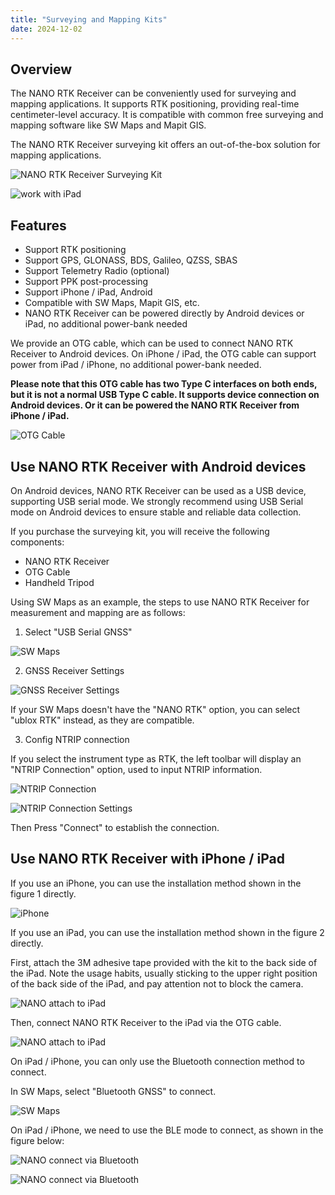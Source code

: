 ```yaml
---
title: "Surveying and Mapping Kits"
date: 2024-12-02
---
```


## Overview

The NANO RTK Receiver can be conveniently used for surveying and mapping applications. It supports RTK positioning, providing real-time centimeter-level accuracy.
It is compatible with common free surveying and mapping software like SW Maps and Mapit GIS.

The NANO RTK Receiver surveying kit offers an out-of-the-box solution for mapping applications.

![NANO RTK Receiver Surveying Kit](../../images/rtk/surveying-and-mapping/handheld_surveying_sets.png)

![work with iPad](../../images/rtk/surveying-and-mapping/nano-with-ipad-600x.png)

## Features

- Support RTK positioning
- Support GPS, GLONASS, BDS, Galileo, QZSS, SBAS
- Support Telemetry Radio (optional)
- Support PPK post-processing
- Support iPhone / iPad, Android
- Compatible with SW Maps, Mapit GIS, etc.
- NANO RTK Receiver can be powered directly by Android devices or iPad, no additional power-bank needed
  
We provide an OTG cable, which can be used to connect NANO RTK Receiver to Android devices.
On iPhone / iPad, the OTG cable can support power from iPad / iPhone, no additional power-bank needed.

**Please note that this OTG cable has two Type C interfaces on both ends, but it is not a normal USB Type C cable. It supports device connection on Android devices. Or it can be powered the NANO RTK Receiver from iPhone / iPad.**

![OTG Cable](../../images/rtk/surveying-and-mapping/TYPE-C-OTG-CABLE-500x.png)

## Use NANO RTK Receiver with Android devices

On Android devices, NANO RTK Receiver can be used as a USB device, supporting USB serial mode.
We strongly recommend using USB Serial mode on Android devices to ensure stable and reliable data collection.

If you purchase the surveying kit, you will receive the following components:

- NANO RTK Receiver
- OTG Cable
- Handheld Tripod

Using SW Maps as an example, the steps to use NANO RTK Receiver for measurement and mapping are as follows:

1. Select "USB Serial GNSS"

![SW Maps](../../images/rtk/surveying-and-mapping/sw-maps-0-01.png)

2. GNSS Receiver Settings

![GNSS Receiver Settings](../../images/rtk/surveying-and-mapping/sw-maps-0-02.png)

If your SW Maps doesn't have the "NANO RTK" option, you can select "ublox RTK" instead, as they are compatible.

3. Config NTRIP connection

If you select the instrument type as RTK, the left toolbar will display an "NTRIP Connection" option, used to input NTRIP information.

![NTRIP Connection](../../images/rtk/surveying-and-mapping/sw-maps-0-03.png)

![NTRIP Connection Settings](../../images/rtk/surveying-and-mapping/sw-maps-0-04.png)

Then Press "Connect" to establish the connection.

## Use NANO RTK Receiver with iPhone / iPad

If you use an iPhone, you can use the installation method shown in the figure 1 directly.

![iPhone](../../images/rtk/surveying-and-mapping/handheld_surveying_sets-300x.png)

If you use an iPad, you can use the installation method shown in the figure 2 directly.

First, attach the 3M adhesive tape provided with the kit to the back side of the iPad. Note the usage habits, usually sticking to the upper right position of the back side of the iPad, and pay attention not to block the camera.

![NANO attach to iPad](../../images/rtk/surveying-and-mapping/nano-attched-on-the-back-side.png)

Then, connect NANO RTK Receiver to the iPad via the OTG cable.

![NANO attach to iPad](../../images/rtk/surveying-and-mapping/nano-with-ipad-300x.png)

On iPad / iPhone, you can only use the Bluetooth connection method to connect.

In SW Maps, select "Bluetooth GNSS" to connect.

![SW Maps](../../images/rtk/surveying-and-mapping/sw-maps-0-01.png)

On iPad / iPhone, we need to use the BLE mode to connect, as shown in the figure below:

![NANO connect via Bluetooth](../../images/rtk/surveying-and-mapping/sw-maps-ipad-01.png)

![NANO connect via Bluetooth](../../images/rtk/surveying-and-mapping/sw-maps-ipad-02.png)

